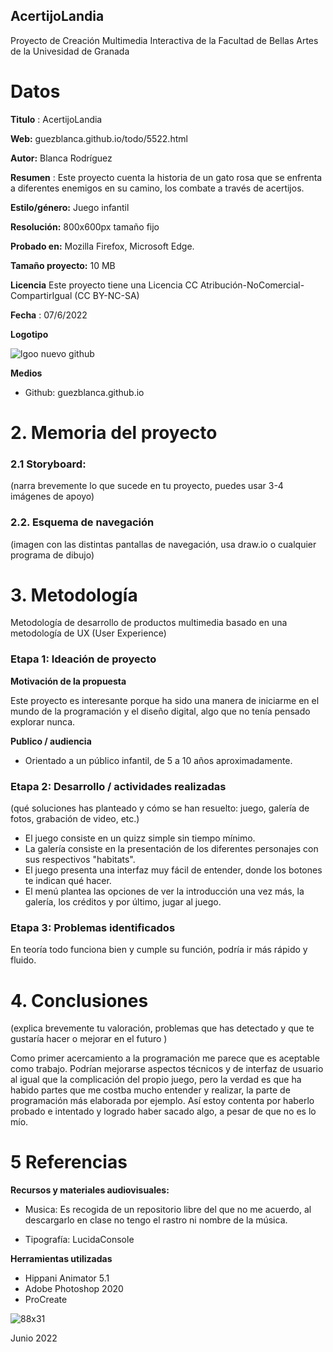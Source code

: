 ## AcertijoLandia

Proyecto de Creación Multimedia Interactiva de la  Facultad de Bellas Artes de la Univesidad de Granada



#  Datos 



**Titulo** : AcertijoLandia

**Web:**    guezblanca.github.io/todo/5522.html 

**Autor:**  Blanca Rodríguez

**Resumen** : Este proyecto cuenta la historia de un gato rosa que se enfrenta a diferentes enemigos en su camino, los combate a través de acertijos.

**Estilo/género:**  Juego infantil

**Resolución:** 800x600px tamaño fijo

**Probado en:**  Mozilla Firefox, Microsoft Edge.

**Tamaño proyecto:** 10 MB

**Licencia** Este proyecto tiene una Licencia CC Atribución-NoComercial-CompartirIgual (CC BY-NC-SA)

**Fecha** : 07/6/2022

**Logotipo**

![lgoo nuevo github](https://user-images.githubusercontent.com/106732603/172433256-f44957de-5705-4ffe-9a29-63992be28b0f.png)


**Medios**

- Github: guezblanca.github.io 


# 2. Memoria del proyecto 

### 2.1 Storyboard: 



(narra brevemente lo que sucede en tu proyecto, puedes usar 3-4 imágenes de apoyo)



### 2.2. Esquema de navegación 



(imagen con las distintas pantallas de navegación, usa draw.io o cualquier programa de dibujo)







# 3. Metodología

Metodología de desarrollo de productos multimedia basado en una metodología de UX (User Experience)



### Etapa 1: Ideación de proyecto



**Motivación de la propuesta** 

Este  proyecto es interesante porque ha sido una manera de iniciarme en el mundo de la programación y el diseño digital, algo que no tenía pensado explorar nunca.



**Publico / audiencia**

- Orientado a un público infantil, de 5 a 10 años aproximadamente.





### Etapa 2: Desarrollo / actividades realizadas

(qué soluciones has planteado y cómo se han resuelto: juego, galería de fotos, grabación de video, etc.)

- El juego consiste en un quizz simple sin tiempo mínimo.
- La galería consiste en la presentación de los diferentes personajes con sus respectivos "habitats".
- El juego presenta una interfaz muy fácil de entender, donde los botones te indican qué hacer.
- El menú plantea las opciones de ver la introducción una vez más, la galería, los créditos y por último, jugar al juego.




### Etapa 3: Problemas identificados

En teoría todo funciona bien y cumple su función, podría ir más rápido y fluido.


# 4. Conclusiones 

(explica brevemente tu valoración, problemas que has detectado y que te gustaría hacer o mejorar en el futuro )

Como primer acercamiento a la programación me parece que es aceptable como trabajo. Podrían mejorarse aspectos técnicos y de interfaz de usuario al igual que la complicación del propio juego, pero la verdad es que ha habido partes que me costba mucho entender y realizar, la parte de programación más elaborada por ejemplo. Así estoy contenta por haberlo probado e intentado y logrado haber sacado algo, a pesar de que no es lo mío.





# 5 Referencias 


**Recursos y materiales audiovisuales:**

* Musica: Es recogida de un repositorio libre del que no me acuerdo, al descargarlo en clase no tengo el rastro ni nombre de la música.

* Tipografía: LucidaConsole

**Herramientas utilizadas**

- Hippani Animator 5.1
- Adobe Photoshop 2020
- ProCreate

![88x31](https://user-images.githubusercontent.com/106732603/172443802-ee96273e-ea48-468f-b992-15ec1b523ee7.png)


Junio 2022

